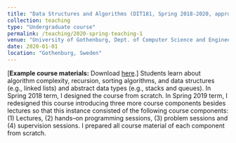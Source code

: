 ```yaml
---
title: "Data Structures and Algorithms (DIT181, Spring 2018-2020, approx. 85 Students)"
collection: teaching
type: "Undergraduate course"
permalink: /teaching/2020-spring-teaching-1
venue: "University of Gothenburg, Dept. of Computer Science and Engineering (SEM Bachelor Program)"
date: 2020-01-01
location: "Gothenburg, Sweden"
---
```

[<b>Example course materials:</b> Download <a href="https://doi.org/10.5281/zenodo.3366923">here</a>.]
Students learn about algorithm complexity, recursion, sorting algorithms, and data structures (e.g., linked lists) and abstract data types (e.g., stacks and queues). In Spring 2018 term, I designed the course from scratch. In Spring 2019 term, I redesigned this course introducing three more course components besides lectures so that this instance consisted of the following course components: (1) Lectures, (2) hands–on programming sessions, (3) problem sessions and (4) supervision sessions. I prepared all course material of each component from scratch. 
